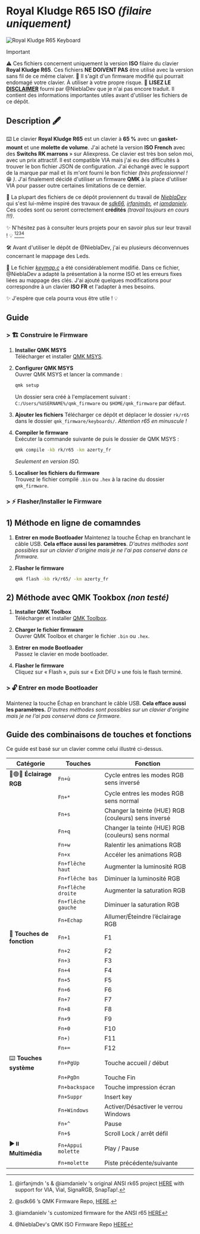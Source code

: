 # Royal Kludge R65 ISO *(filaire uniquement)*
![Royal Kludge R65 Keyboard](R65-ISO.png)

>[!IMPORTANT]  
>⚠️ Ces fichiers concernent uniquement la version **ISO** filaire du clavier **Royal Kludge R65**. Ces fichiers **NE DOIVENT PAS** être utilisé avec la version sans fil de ce même claiver.
>🛑 Il s'agit d'un firmware modifié qui pourrait endomagé votre clavier. À utiliser à votre propre risque.
>📜 **LISEZ LE [DISCLAIMER](DISCLAIMER-ENG.md)** fourni par @NieblaDev que je n'ai pas encore traduit. Il contient des informations importantes utiles avant d'utiliser les fichiers de ce dépôt.

## Description 🖋️  
⌨️ Le clavier **Royal Kludge R65** est un clavier à **65 %** avec un **gasket-mount** et une **molette de volume**. J'ai acheté la version **ISO French** avec des **Switchs RK marrons** » sur Aliexpress. Ce clavier est très bon selon moi, avec un prix attractif. Il est compatible VIA mais j'ai eu des difficultés à trouver le bon fichier JSON de configuration. J'ai échangé avec le support de la marque par mail et ils m'ont fourni le bon fichier *(très professionnel !* 😁 *)*. J'ai finalement décidé d'utiliser un firmware **QMK** à la place d'utiliser VIA pour passer outre certaines limitations de ce dernier. 

📂 La plupart des fichiers de ce dépôt proviennent du travail de *[NieblaDev](https://github.com/NieblaDev/R65-ISO-VIA)* qui s'est lui-même inspiré des travaux de *[sdk66](https://github.com/sdk66), [irfanjmdn](https://github.com/irfanjmdn), et [iamdanielv](https://github.com/iamdanielv)*. Ces codes sont ou seront correctement **crédités** *(travail toujours en cours !!!)*.

✨ N'hésitez pas à consulter leurs projets pour en savoir plus sur leur travail ! 💡 [^1][^2][^3][^4]

🛠️ Avant d'utiliser le dépôt de @NieblaDev, j'ai eu plusieurs déconvennues concernant le mappage des Leds.

📄 Le fichier *[keymap.c](rk/r65/keymaps/azerty_fr/keymap.c)* a été considérablement modifié. Dans ce fichier, @NieblaDev a adapté la présentation à la norme ISO et les erreurs fixes liées au mappage des clés. J'ai ajouté quelques modifications pour correspondre à un clavier **ISO FR** et l'adapter à mes besoins.

✨ J'espère que cela pourra vous être utile ! 💡  

## Guide

### > 🏗 Construire le Firmware

1. **Installer QMK MSYS**  
   Télécharger et installer [QMK MSYS](https://msys.qmk.fm).

2. **Configurer QMK MSYS**  
   Ouvrer QMK MSYS et lancer la commande :  
   ```bash
   qmk setup
   ```
   Un dossier sera créé à l'emplacement suivant : `C:/Users/%USERNAME%/qmk_firmware` ou `$HOME/qmk_firmware` par défaut.

3. **Ajouter les fichiers**
   Télécharger ce dépôt et déplacer le dossier `rk/r65` dans le dossier `qmk_firmware/keyboards/`.
   *Attention r65 en minuscule !*

5. **Compiler le firmware**  
   Exécuter la commande suivante de puis le dossier de QMK MSYS :  
   ```bash
   qmk compile -kb rk/r65 -km azerty_fr
   ```  
   *Seulement en version ISO.*

6. **Localiser les fichiers du firmware**  
   Trouvez le fichier compilé `.bin` ou `.hex` à la racine du dossier `qmk_firmware`.

### > ⚡ Flasher/Installer le Firmware
## 1) Méthode en ligne de comamndes

1. **Entrer en mode Bootloader**
   Maintenez la touche Échap en branchant le câble USB. **Cela efface aussi les paramètres**.
   *D'autres méthodes sont possibles sur un clavier d'origine mais je ne l'ai pas conservé dans ce firmware.*

2. **Flasher le firmware**
   ```bash
   qmk flash -kb rk/r65/ -km azerty_fr
   ```
   
## 2) Méthode avec QMK Tookbox *(non testé)*

1. **Installer QMK Toolbox**  
   Télécharger et installer [QMK Toolbox](https://github.com/qmk/qmk_toolbox/releases).

2. **Charger le fichier firmware**  
   Ouvrer QMK Toolbox et charger le fichier `.bin` ou `.hex`.

3. **Entrer en mode Bootloader**  
   Passez le clavier en mode bootloader.

4. **Flasher le firmware**  
   Cliquez sur « Flash », puis sur « Exit DFU » une fois le flash terminé.

### > 🔓 Entrer en mode Bootloader
   Maintenez la touche Échap en branchant le câble USB. **Cela efface aussi les paramètres.**
   *D'autres méthodes sont possibles sur un clavier d'origine mais je ne l'ai pas conservé dans ce firmware.*


## Guide des combinaisons de touches et fonctions  
Ce guide est basé sur un clavier comme celui illustré ci-dessus.

| Catégorie             | Touches               | Fonction                                       |
|----------------------|--------------------|------------------------------------------------|
| 🔴🟢🔵 **Éclairage RGB**  | `Fn+ù`             | Cycle entres les modes RGB sens inversé             |
|                      | `Fn+*`             | Cycle entres les modes RGB sens normal              |
|                      | `Fn+s`             | Changer la teinte (HUE) RGB (couleurs) sens inversé |
|                      | `Fn+q`             | Changer la teinte (HUE) RGB (couleurs) sens normal  |
|                      | `Fn+w`             | Ralentir les animations RGB                    |
|                      | `Fn+x`             | Accéler les animations RGB                     |
|                      | `Fn+flêche haut`      | Augmenter la luminosité RGB                    |
|                      | `Fn+flêche bas`    | Diminuer la luminosité RGB                     |
|                      | `Fn+flêche droite`   | Augmenter la saturation RGB                    |
|                      | `Fn+flêche gauche`    | Diminuer la saturation RGB                     |
|                      | `Fn+Echap`           | Allumer/Éteindre l’éclairage RGB               |
| 🔢 **Touches de fonction**  | `Fn+1`             | F1                                             |
|                      | `Fn+2`             | F2                                             |
|                      | `Fn+3`             | F3                                             |
|                      | `Fn+4`             | F4                                             |
|                      | `Fn+5`             | F5                                             |
|                      | `Fn+6`             | F6                                             |
|                      | `Fn+7`             | F7                                             |
|                      | `Fn+8`             | F8                                             |
|                      | `Fn+9`             | F9                                             |
|                      | `Fn+0`             | F10                                            |
|                      | `Fn+)`             | F11                                            |
|                      | `Fn+=`             | F12                                            |
| ⌨️ **Touches système**    | `Fn+PgUp`            | Touche accueil / début                       |
|                      | `Fn+PgDn`          | Touche Fin                                     |
|                      | `Fn+backspace`    | Touche impression écran                         |
|                      | `Fn+Suppr`           | Insert key                                |
|                      | `Fn+Windows`       | Activer/Désactiver le verrou Windows           |
|                      | `Fn+^`             | Pause                                          |
|                      | `Fn+$`             | Scroll Lock / arrêt défil                      |
| ▶️⏸️ **Multimédia**    | `Fn+Appui molette`  | Play / Pause                                    |
|                      | `Fn+molette`       | Piste précédente/suivante                      |


[^1]: @irfanjmdn 's & @iamdanielv 's original ANSI rk65 project [HERE](https://github.com/irfanjmdn/r65/tree/master) with support for VIA, Vial, SignaRGB, SnapTap!.
[^2]: @sdk66 ’s QMK Firmware Repo, [HERE](https://github.com/hangshengkeji/qmk_firmware/tree/master/keyboards/rk).
[^3]: @iamdanielv 's customized firmware for the ANSI r65 [HERE](https://github.com/iamdanielv/kb_rk_r65)
[^4]: @NieblaDev's QMK ISO Firmware Repo [HERE](https://github.com/NieblaDev/R65-ISO-VIA)

